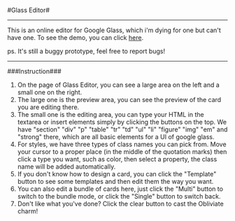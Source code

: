 #Glass Editor#


----------
This is an online editor for Google Glass, which i'm dying for one but can't have one. To see the demo, you can click [here][1].

ps. It's still a buggy prototype, feel free to report bugs!


----------
###Instruction###

 1. On the page of Glass Editor, you can see a large area on the left and a small one on the right.
 2. The large one is the preview area, you can see the preview of the card you are editing there.
 3. The small one is the editing area, you can type your HTML in the textarea or insert elements simply by clicking the buttons on the top. We have "section" "div" "p" "table" "tr" "td" "ul" "li" "figure" "img" "em" and "strong" there, which are all basic elements for a UI of google glass.
 4. For styles, we have three types of class names you can pick from. Move your cursor to a proper place (in the middle of the quotation marks) then click a type you want, such as color, then select a property, the class name will be added automatically.
 5. If you don't know how to design a card, you can click the "Template" button to see some templates and then edit them the way you want.
 6. You can also edit a bundle of cards here, just click the "Multi" button to switch to the bundle mode, or click the "Single" button to switch back.
 7. Don't like what you've done? Click the clear button to cast the Obliviate charm!

  [1]: http://sherlock917.github.io/GlassEditor/index.html